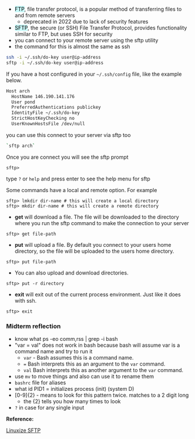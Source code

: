 - <mark style="background: #ABF7F7A6;">FTP</mark>, file transfer protocol, is a popular method of transferring files to and from remote servers
	- deprecated in 2022 due to lack of security features
- <mark style="background: #ABF7F7A6;">SFTP</mark>, the secure (or SSH) File Transfer Protocol, provides functionality similar to FTP, but uses SSH for security 
- you can connect to your remote server using the sftp utility
- the command for this is almost the same as ssh

```bash
ssh -i ~/.ssh/do-key user@ip-address
sftp -i ~/.ssh/do-key user@ip-address
```

If you have a host configured in your `~/.ssh/config` file, like the example below.

```bash
Host arch
  HostName 146.190.141.176
  User pond
  PreferredAuthentications publickey
  IdentityFile ~/.ssh/do-key
  StrictHostKeyChecking no
  UserKnownHostsFile /dev/null
```

you can use this connect to your server via sftp too

```bash
`sftp arch`
```

Once you are connect you will see the sftp prompt

```
sftp>
```

type `?` or `help` and press enter to see the help menu for sftp

Some commands have a local and remote option. For example

```
sftp> lmkdir dir-name # this will create a local directory
sftp> mkdir dir-name # this will create a remote directory
```

- **get** will download a file. The file will be downloaded to the directory where you run the sftp command to make the connection to your server

```
sftp> get file-path
```

- **put** will upload a file. By default you connect to your users home directory, so the file will be uploaded to the users home directory.

```
sftp> put file-path
```

- You can also upload and download directories.

```
sftp> put -r directory
```

- **exit** will exit out of the current process environment. Just like it does with ssh.

```
sftp> exit
```

### Midterm reflection
- know what ps -eo comm,rss | grep -i bash 
- "var = val" does not work in bash because bash will assume var is a command name and try to run it 
	-  `var` - Bash assumes this is a command name.
	- `=`  Bash interprets this as an argument to the `var` command.
	- `val`  Bash interprets this as another argument to the `var` command.
- use `mv` to move things and also can use it to rename them 
- `bashrc` file for aliases 
- what id PID1 = initializes process (init) (system D)
- [0-9]{2} - means to look for this pattern twice. matches to a 2 digit long
	- the {2} tells you how many times to look 
- `?` in case for any single input 

**Reference:**

[Linuxize SFTP](https://linuxize.com/post/how-to-use-linux-sftp-command-to-transfer-files/)